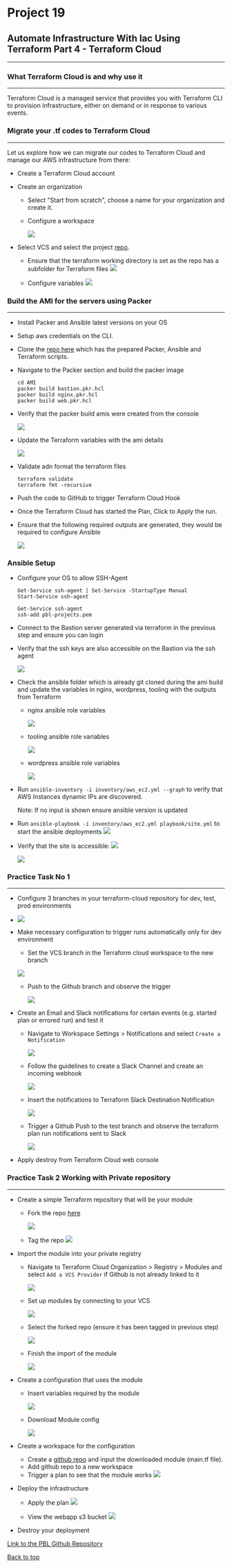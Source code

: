 # Project 19

## Automate Infrastructure With Iac Using Terraform Part 4 - Terraform Cloud
---


### What Terraform Cloud is and why use it
---

Terraform Cloud is a managed service that provides you with Terraform CLI to provision infrastructure, either on demand or in response to various events.


### Migrate your .tf codes to Terraform Cloud

---

Let us explore how we can migrate our codes to Terraform Cloud and manage our AWS infrastructure from there:

- Create a Terraform Cloud account
  
- Create an organization

  - Select "Start from scratch", choose a name for your organization and create it.
  
  - Configure a workspace
  
    ![](./screenshots/terraform_cloud_workspace.png)

- Select VCS and select the project [repo](https://github.com/stwalez/pbl_p19).

  - Ensure that the terraform working directory is set as the repo has a subfolder for Terraform files
    ![](screenshots/terraform_cloud_workspace2.png)

  - Configure variables
    ![](./screenshots/terraform-cloud-env-vars.png)

### Build the AMI for the servers using Packer

---

- Install Packer and Ansible latest versions on your OS

- Setup aws credentials on the CLI.

- Clone the [repo here](https://github.com/stwalez/pbl_p19) which has the prepared Packer, Ansible and Terraform scripts.

- Navigate to the Packer section and build the packer image

  ```
  cd AMI
  packer build bastion.pkr.hcl
  packer build nginx.pkr.hcl
  packer build web.pkr.hcl
  ```

- Verify that the packer build amis were created from the console

  ![](screenshots/terraform_packerbuilds_ami.png)

- Update the Terraform variables with the ami details

  ![](screenshots/terraform_update_vars.png)

- Validate adn format the terraform files
  ```
  terraform validate
  terraform fmt -recursive
  ```

- Push the code to GitHub to trigger Terraform Cloud Hook


- Once the Terraform Cloud has started the Plan, Click to Apply the run.

- Ensure that the following required outputs are generated, they would be required to configure Ansible

  ![](screenshots/terraform_cloud_output.png)


### Ansible Setup
- Configure your OS to allow SSH-Agent

  ```
  Get-Service ssh-agent | Set-Service -StartupType Manual
  Start-Service ssh-agent

  Get-Service ssh-agent
  ssh-add pbl-projects.pem

  ```
- Connect to the Bastion server generated via terraform in the previous step and ensure you can login

- Verify that the ssh keys are also accessible on the Bastion via the ssh agent
  
  ![](screenshots/ssh_agent.png)

- Check the ansible folder which is already git cloned during the ami build and update the variables in nginx, wordpress, tooling with the outputs from Terraform

  - nginx ansible role variables
    
    ![](screenshots/nginx_default_vars.png)

  - tooling ansible role variables
    
    ![](screenshots/tooling_default_vars.png)

  - wordpress ansible role variables
    
    ![](screenshots/defaults_var_wordpress.png)


- Run ```ansible-inventory -i inventory/aws_ec2.yml --graph```  to verify that AWS Instances dynamic IPs are discovered.

  Note: If no input is shown ensure ansible version is updated

- Run ```ansible-playbook -i inventory/aws_ec2.yml playbook/site.yml``` to start the ansible deployments
  ![](screenshots/bastion_ansible_setup.png)


- Verify that the site is accessible:
  ![](screenshots/wordpress_site.png)

  ![](screenshots/tooling_db_site.png)


### Practice Task No 1

---
- Configure 3 branches in your terraform-cloud repository for dev, test, prod environments
- 
  ![](screenshots/task1_branches.png)

- Make necessary configuration to trigger runs automatically only for dev environment
  - Set the VCS branch in the Terraform cloud workspace to the new branch
  
  ![](screenshots/task1-terraform_test_branch.png)

  - Push to the Github branch and observe the trigger
  
    ![](screenshots/task1-terraform_test_branch_plan_trigger.png)

- Create an Email and Slack notifications for certain events (e.g. started plan or errored run) and test it
  - Navigate to Workspace Settings > Notifications and select ```Create a Notification```

    ![](screenshots/terr_notifications_create.png)

  - Follow the guidelines to create a Slack Channel and create an incoming webhook

    ![](screenshots/task1_notifications_create_app_2.png)

  - Insert the notifications to Terraform Slack Destination Notification

    ![](screenshots/task1_notifications_create_app_3.png)

  - Trigger a Github Push to the test branch and observe the terraform plan run notifications sent to Slack
  
    ![](screenshots/task1_terraform_slack_notify.png)

- Apply destroy from Terraform Cloud web console


### Practice Task 2 Working with Private repository

---

- Create a simple Terraform repository  that will be your module
  - Fork the repo [here](https://github.com/hashicorp/learn-private-module-aws-s3-webapp)

    ![](screenshots//task2_fork_repo.png)

  - Tag the repo
    ![](screenshots/task2_tag_module.png)



- Import the module into your private registry

  - Navigate to Terraform Cloud Organization > Registry > Modules and select ```Add a VCS Provider``` if Github is not already linked to it
    
    ![](screenshots/task2_vcs_repo.png)

  - Set up modules by connecting to your VCS

    ![](screenshots/task2_connect_vcs_3.png) 

  - Select the forked repo (ensure it has been tagged in previous step)
   
    ![](screenshots/task2_add_module1.png)

  - Finish the import of the module
    
    ![](screenshots/task2_imported_module.png)


- Create a configuration that uses the module
  - Insert variables required by the module
    
    ![](screenshots/task2_configure_module.png)

  - Download Module config
    
    ![](screenshots/task2_download_module_config.png)

- Create a workspace for the configuration
  - Create a [github repo](https://github.com/stwalez/pbl_p19_t2) and input the downloaded module (main.tf file).
  - Add github repo to a new workspace
  - Trigger a plan to see that the module works
    ![](screenshots/task2_apply_module_plan.png)

- Deploy the infrastructure
  - Apply the plan
    ![](screenshots/task2_module_output.png)

  - View the webapp s3 bucket
    ![](screenshots/task_2_module_resources.png)

- Destroy your deployment

[Link to the PBL Github Repository](https://github.com/stwalez/PBL_p19)

[Back to top](#)